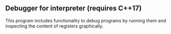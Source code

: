 ## Debugger for interpreter (requires C++17)
This program includes functionality to debug programs by running them and inspecting the content of registers graphically.

